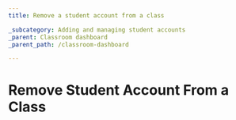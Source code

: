 ```yaml
---
title: Remove a student account from a class

_subcategory: Adding and managing student accounts
_parent: Classroom dashboard
_parent_path: /classroom-dashboard

---
```

# Remove Student Account From a Class